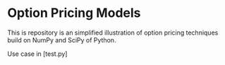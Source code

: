 # Option Pricing Models
This is repository is an simplified illustration of option pricing techniques build on NumPy and SciPy of Python.

Use case in [test.py]
